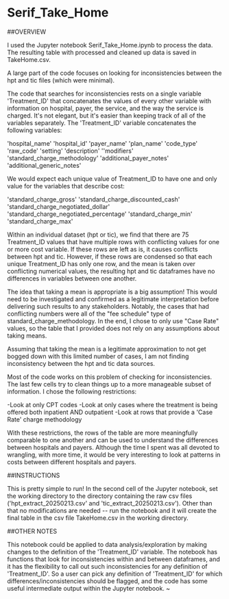 # Serif_Take_Home

##OVERVIEW

I used the Jupyter notebook Serif_Take_Home.ipynb to process the data. The resulting table with processed and cleaned up data is saved in TakeHome.csv.

A large part of the code focuses on looking for inconsistencies between the hpt and tic files (which were minimal).

The code that searches for inconsistencies rests on a single variable 'Treatment_ID' that concatenates the values of every other variable with information on hospital, payer, the service, and the way the service is charged. It's not elegant, but it's easier than keeping track of all of the variables separately. The 'Treatment_ID' variable concatenates the following variables:

'hospital_name'
'hospital_id'
'payer_name'
'plan_name'
'code_type'
'raw_code'
'setting'
'description'
''modifiers'
'standard_charge_methodology'
'additional_payer_notes'
'additional_generic_notes'

 We would expect each unique value of Treatment_ID to have one and only value for the variables that describe cost:
 
 'standard_charge_gross'
 'standard_charge_discounted_cash'
 'standard_charge_negotiated_dollar'
 'standard_charge_negotiated_percentage'
 'standard_charge_min'
 'standard_charge_max'

Within an individual dataset (hpt or tic), we find that there are 75 Treatment_ID values that have multiple rows with conflicting values for one or more cost variable. If these rows are left as is, it causes conflicts between hpt and tic. However, if these rows are condensed so that each unique Treatment_ID has only one row, and the mean is taken over conflicting numerical values, the resulting hpt and tic dataframes have no differences in variables between one another.

The idea that taking a mean is appropriate is a big assumption! This would need to be investigated and confirmed as a legitimate interpretation before delivering such results to any stakeholders. Notably, the cases that had conflicting numbers were all of the "fee schedule" type of standard_charge_methodology. In the end, I chose to only use "Case Rate" values, so the table that I provided does not rely on any assumptions about taking means.

Assuming that taking the mean is a legitimate approximation to not get bogged down with this limited number of cases, I am not finding inconsistency between the hpt and tic data sources.

Most of the code works on this problem of checking for inconsistencies. The last few cells try to clean things up to a more manageable subset of information. I chose the following restrictions:

-Look at only CPT codes
-Look at only cases where the treatment is being offered both inpatient AND outpatient
-Look at rows that provide a 'Case Rate' charge methodology

With these restrictions, the rows of the table are more meaningfully comparable to one another and can be used to understand the differences between hospitals and payers. Although the time I spent was all devoted to wrangling, with more time, it would be very interesting to look at patterns in costs between different hospitals and payers.

##INSTRUCTIONS

This is pretty simple to run! In the second cell of the Jupyter notebook, set the working directory to the directory containing the raw csv files ('hpt_extract_20250213.csv' and 'tic_extract_20250213.csv'). Other than that no modifications are needed -- run the notebook and it will create the final table in the csv file TakeHome.csv in the working directory.

##OTHER NOTES

This notebook could be applied to data analysis/exploration by making changes to the definition of the 'Treatment_ID' variable. The notebook has functions that look for inconsistencies within and between dataframes, and it has the flexibility to call out such inconsistencies for any definition of 'Treatment_ID'. So a user can pick any definition of 'Treatment_ID' for which differences/inconsistencies should be flagged, and the code has some useful intermediate output within the Jupyter notebook.
~                        

